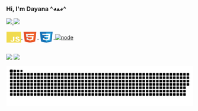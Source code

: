 ### Hi, I'm Dayana ^◕ﻌ◕^

<div>
  <a href="https://github.com/ko4la07">
  <img height="180em" src="https://github-readme-stats.vercel.app/api?username=ko4la07&theme=dracula"/>
  <img height="180em" src="https://github-readme-stats.vercel.app/api/top-langs/?username=ko4la07&theme=dracula"/>
<!--   <img align="right" alt="koala-menera" height="150" width="170" src="https://thumbs.gfycat.com/FeminineBlackHermitcrab-max-1mb.gif"> -->
    
</div>
  
<div style="display: inline_block"><br>
  <img align="center" alt="Js" height="30" width="40" src="https://raw.githubusercontent.com/devicons/devicon/master/icons/javascript/javascript-plain.svg">
  <img align="center" alt="HTML" height="30" width="40" src="https://raw.githubusercontent.com/devicons/devicon/master/icons/html5/html5-original.svg">
  <img align="center" alt="CSS" height="30" width="40" src="https://raw.githubusercontent.com/devicons/devicon/master/icons/css3/css3-original.svg">
  
  <img align="center" alt="node" height="30" width="30" src="https://cdn-icons-png.flaticon.com/512/919/919825.png">
</div>

 ##
 
<div> 
<!--   <a href="https://www.instagram.com/dayanahuaytallatineo" target="_blank"><img src="https://img.shields.io/badge/-Instagram-%23E4405F?style=for-the-badge&logo=instagram&logoColor=white" target="_blank"></a> -->
<!--  <a href="https://discord.gg/TgRCxxEz" target="_blank"><img src="https://img.shields.io/badge/Discord-7289DA?style=for-the-badge&logo=discord&logoColor=white" target="_blank"></a>  -->
  <a href = "mailto:letisendev@gmail.com"><img src="https://img.shields.io/badge/-Gmail-%23333?style=for-the-badge&logo=gmail&logoColor=white" target="_blank"></a>
  <a href="https://www.linkedin.com/in/jcarneiro91/" target="_blank"><img src="https://img.shields.io/badge/-LinkedIn-%230077B5?style=for-the-badge&logo=linkedin&logoColor=white" target="_blank"></a> 
 
  ![Snake animation](https://github.com/let1s3n/let1s3n/blob/output/github-contribution-grid-snake.svg)
 
</div>
<!--
**let1s3n/let1s3n** is a ✨ _special_ ✨ repository because its `README.md` (this file) appears on your GitHub profile.

Here are some ideas to get you started:

- 🔭 I’m currently working on ...
- 🌱 I’m currently learning ...
- 👯 I’m looking to collaborate on ...
- 🤔 I’m looking for help with ...
- 💬 Ask me about ...
- 📫 How to reach me: ...
- 😄 Pronouns: ...
- ⚡ Fun fact: ...
-->
